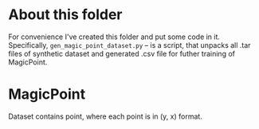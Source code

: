 # About this folder
For convenience I've created this folder and put some code in it. Specifically, `gen_magic_point_dataset.py` – is a script, that unpacks all .tar files of synthetic dataset and generated .csv file for futher training of MagicPoint.

# MagicPoint
Dataset contains point, where each point is in (y, x) format.